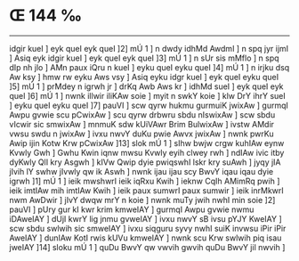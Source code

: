 # Œ 144 ‰
---
idgir kueI ] eyk queI eyk queI ]2] mÚ 1 ] n dwdy idhMd AwdmI ] n
spq jyr ijmI ] Asiq eyk idgir kueI ] eyk queI eyk queI ]3] mÚ 1 ]
n sUr sis mMflo ] n spq dIp nh jlo ] AMn paux iQru n kueI ] eyku
queI eyku queI ]4] mÚ 1 ] n irjku dsq Aw ksy ] hmw rw eyku Aws vsy
] Asiq eyku idgr kueI ] eyk queI eyku queI ]5] mÚ 1 ] prMdey n
igrwh jr ] drKq Awb Aws kr ] idhMd sueI ] eyk queI eyk queI ]6]
mÚ 1 ] nwnk illwir iliKAw soie ] myit n swkY koie ] klw DrY ihrY
sueI ] eyku queI eyku queI ]7] pauVI ] scw qyrw hukmu gurmuiK jwixAw ]
gurmqI Awpu gvwie scu pCwixAw ] scu qyrw drbwru sbdu nIswixAw ]
scw sbdu vIcwir sic smwixAw ] mnmuK sdw kUiVAwr Brim BulwixAw ]
ivstw AMdir vwsu swdu n jwixAw ] ivxu nwvY duKu pwie Awvx jwixAw ]
nwnk pwrKu Awip ijin Kotw Krw pCwixAw ]13] slok mÚ 1 ] sIhw bwjw
crgw kuhIAw eynw Kvwly Gwh ] Gwhu Kwin iqnw mwsu Kvwly eyih clwey rwh
] ndIAw ivic itby dyKwly QlI kry Asgwh ] kIVw Qwip dyie pwiqswhI
lskr kry suAwh ] jyqy jIA jIvih lY swhw jIvwly qw ik Aswh ] nwnk
ijau ijau scy BwvY iqau iqau dyie igrwh ]1] mÚ 1 ] ieik mwshwrI ieik
iqRxu Kwih ] ieknw CqIh AMimRq pwih ] ieik imtIAw mih imtIAw Kwih ]
ieik paux sumwrI paux sumwir ] ieik inrMkwrI nwm AwDwir ] jIvY dwqw
mrY n koie ] nwnk muTy jwih nwhI min soie ]2] pauVI ] pUry gur kI kwr
krim kmweIAY ] gurmqI Awpu gvwie nwmu iDAweIAY ] dUjI kwrY lig jnmu
gvweIAY ] ivxu nwvY sB ivsu pYJY KweIAY ] scw sbdu swlwih sic
smweIAY ] ivxu siqguru syvy nwhI suiK invwsu iPir iPir AweIAY ] dunIAw
KotI rwis kUVu kmweIAY ] nwnk scu Krw swlwih piq isau jweIAY ]14]
sloku mÚ 1 ] quDu BwvY qw vwvih gwvih quDu BwvY jil nwvih ]
####
